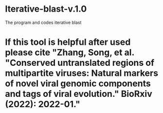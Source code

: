 # Iterative-blast-v.1.0
The program and codes iterative blast

# If this tool is helpful after used please cite "Zhang, Song, et al. "Conserved untranslated regions of multipartite viruses: Natural markers of novel viral genomic components and tags of viral evolution." BioRxiv (2022): 2022-01."

